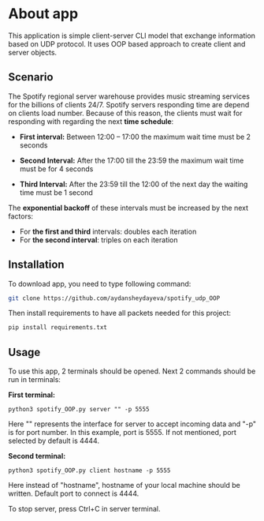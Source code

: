 # About app

This application is simple client-server CLI model that exchange information based on UDP protocol. It uses OOP based approach to create client and server objects.

## Scenario

The Spotify regional server warehouse provides music streaming services for the billions of clients 24/7. Spotify servers responding time are depend on clients load number. Because of this reason, the clients must wait for responding with regarding the next **time schedule**:

- **First interval:** Between 12:00 – 17:00 the maximum wait time must be 2 seconds

- **Second Interval:** After the 17:00 till the 23:59 the maximum wait time must be for 4 seconds

- **Third Interval:** After the 23:59 till the 12:00 of the next day the waiting time must be 1 second


The **exponential backoff** of these intervals must be increased by the next factors: 

- For **the first and third** intervals: doubles each iteration
- For **the second interval**: triples on each iteration 

## Installation

To download app, you need to type following command:

```bash
git clone https://github.com/aydansheydayeva/spotify_udp_OOP
```
 Then install requirements to have all packets needed for this project:

```bash
pip install requirements.txt
```

## Usage

To use this app, 2 terminals should be opened. Next 2 commands should be run in terminals:

**First terminal:**
```
python3 spotify_OOP.py server "" -p 5555
```
Here "" represents the interface for server to accept incoming data and "-p" is for port number. In this example, port is 5555. If not mentioned, port selected by default is 4444.

**Second terminal:**
```
python3 spotify_OOP.py client hostname -p 5555
```
Here instead of "hostname", hostname of your local machine should be written. Default port to connect is 4444.

To stop server, press Ctrl+C in server terminal.
